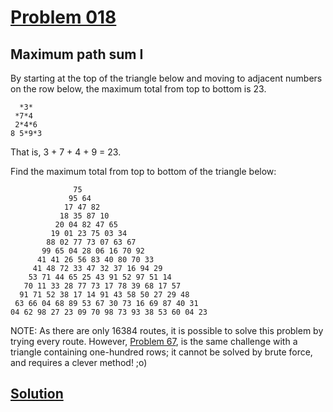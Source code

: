 # [Problem 018](https://projecteuler.net/problem=18)
## Maximum path sum I



By starting at the top of the triangle below and moving to adjacent numbers on the row below, the maximum total from top to bottom is 23.

	  *3*
	 *7*4
	 2*4*6
	8 5*9*3

That is, 3 + 7 + 4 + 9 = 23.

Find the maximum total from top to bottom of the triangle below:

				  75
				 95 64
				17 47 82
			   18 35 87 10
			  20 04 82 47 65
			 19 01 23 75 03 34
			88 02 77 73 07 63 67
	       99 65 04 28 06 16 70 92
	      41 41 26 56 83 40 80 70 33
	     41 48 72 33 47 32 37 16 94 29
	    53 71 44 65 25 43 91 52 97 51 14
	   70 11 33 28 77 73 17 78 39 68 17 57
	  91 71 52 38 17 14 91 43 58 50 27 29 48
	 63 66 04 68 89 53 67 30 73 16 69 87 40 31
	04 62 98 27 23 09 70 98 73 93 38 53 60 04 23

NOTE: As there are only 16384 routes, it is possible to solve this problem by trying every route. However, [Problem 67](https://projecteuler.net/problem=67), is the same challenge with a triangle containing one-hundred rows; it cannot be solved by brute force, and requires a clever method! ;o)



[Solution](https://github.com/Gott50/ProjectEuler-Odyssey/blob/master/Project%20Euler/src/Problems/P018_Maximum_path_sum_I.java)
---
